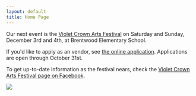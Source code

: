 ```yaml
---
layout: default
title: Home Page
---
```


Our next event is the <a href="artsfest_2016.html">Violet Crown Arts Festival</a> on Saturday and Sunday, December 3rd and 4th, at Brentwood Elementary School.

If you'd like to apply as an vendor, see <a href="artsfest_apply.html">the online application</a>.  Applications are open through October 31st.

To get up-to-date information as the festival nears, check the [Violet Crown Arts Festival page on Facebook](https://www.facebook.com/events/102067300252996/).

<img src="img/10366168_10152971314114225_425096356953855628_n.jpg" class="img-responsive well">
